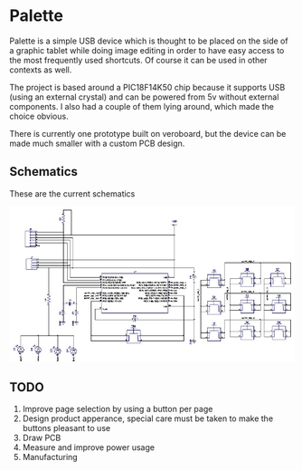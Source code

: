 # Palette

Palette is a simple USB device which is thought to be placed on the side of a graphic tablet while doing image editing in order to have easy access to the most frequently used shortcuts. Of course it can be used in other contexts as well.

The project is based around a PIC18F14K50 chip because it supports USB (using an external crystal) and can be powered from 5v without external components. I also had a couple of them lying around, which made the choice obvious.

There is currently one prototype built on veroboard, but the device can be made much smaller with a custom PCB design.

## Schematics

These are the current schematics

![Schematics](hw/palette-schematics.jpg)

## TODO

1) Improve page selection by using a button per page
2) Design product apperance, special care must be taken to make the buttons pleasant to use
3) Draw PCB
4) Measure and improve power usage
5) Manufacturing
